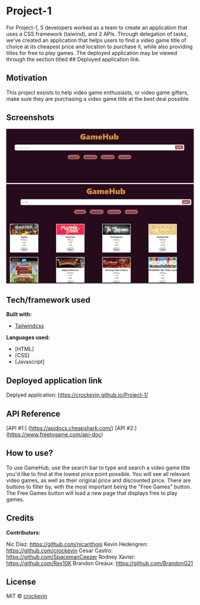 # Project-1

For Project-1, 5 developers worked as a team to create an application that uses a CSS framework (taiwind), and 2 APIs. Through delegation of tasks, we've created an application that helps users to find a video game title of choice at its cheapest price and location to purchase it, while also providing titles for free to play games. The deployed application may be viewed through the section titled ## Deployed application link. 

## Motivation
This project exsists to help video game enthusiasts, or video game gifters, make sure they are purchasing a video game title at the best deal possible.
 
## Screenshots

![ScreenShot](./assets/imgs/GH-1.png)
![ScreenShot](./assets/imgs/GH2.png)

## Tech/framework used

<b>Built with:</b>
- [Tailwindcss](https://tailwindcss.com/)

<b>Languages used:</b>
 - [HTML]
 - [CSS]
 - [Javascript]

## Deployed application link

Deplyed application: https://crockevin.github.io/Project-1/


## API Reference

[API #1:] (https://apidocs.cheapshark.com/)
[API #2:] (https://www.freetogame.com/api-doc)


## How to use?
To use GameHub, use the search bar to type and search a video game title you'd like to find at the lowest price point possible. You will see all relevant video games, as well as their original price and discounted price. There are buttons to filter by, with the most important being the "Free Games" button. The Free Games button will load a new page that displays free to play games.

## Credits

<b>Contributors:</b>

Nic Diaz: https://github.com/nicanthoni
Kevin Hedengren: https://github.com/crockevin
Cesar Castro: https://github.com/SpacemanCeezer
Rodney Xavier: https://github.com/Rex10K
Brandon Greaux: https://github.com/BrandonG21


## License

MIT © [crockevin]()
